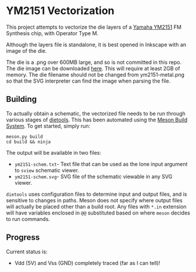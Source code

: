 # YM2151 Vectorization
This project attempts to vectorize the die layers of a [Yamaha YM2151](https://en.wikipedia.org/wiki/Yamaha_YM2151)
FM Synthesis chip, with Operator Type M.

Although the layers file is standalone, it is best opened in Inkscape with an image of the die.

The die is a .png over 600MB large, and so is not committed in this repo.
The die image can be downloaded [here](https://og.kervella.org/ym2151/).
This will require at least 2GB of memory. The die filename should not be changed
from ym2151-metal.png so that the SVG interpreter can find the image when parsing the file.

## Building
To actually obtain a schematic, the vectorized file needs to be run
through various stages of [dietools](https://github.com/galibert/dietools).
This has been automated using the [Meson Build System](http://mesonbuild.com).
To get started, simply run:

```
meson.py build
cd build && ninja
```

The output will be available in two files:
* `ym2151-schem.txt`- Text file that can be used as the lone input argument to `sview` schematic viewer.
* `ym2151-schem.svg`- SVG file of the schematic viewable in any SVG viewer.

`dietools` uses configuration files to determine input and output files,
and is sensitive to changes in paths. Meson does not specify where output files
will actually be placed other than a build root. Any files with `*.in` extension will
have variables enclosed in `@@` substituted based on where `meson` decides
to run commands.

## Progress
Current status is:
* Vdd (5V) and Vss (GND) completely traced (far as I can tell)!
